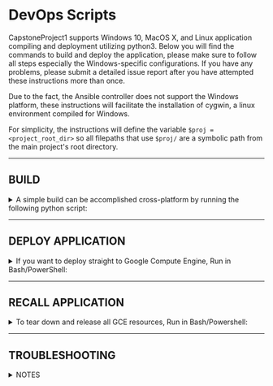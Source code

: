 # DevOps Scripts

CapstoneProject1 supports Windows 10, MacOS X, and Linux application compiling and deployment utilizing python3.  Below you will find the commands to build and deploy the application, please make sure to follow all steps especially the Windows-specific configurations.  If you have any problems, please submit a detailed issue report after you have attempted these instructions more than once.

Due to the fact, the Ansible controller does not support the Windows platform, these instructions will facilitate the installation of cygwin, a linux environment compiled for Windows.

For simplicity, the instructions will define the variable `$proj = <project_root_dir>` so all filepaths that use `$proj/` are a symbolic path from the main project's root directory.

----

## BUILD

<details>
  <summary>A simple build can be accomplished cross-platform by running the following python script:</summary>

```bash
$> python $proj/scripts/build.py
```

`--help` options will describe how to use the features in the script.

<details>
  <summary>PREREQUISTS:</summary>

- <details>
    <summary>Mac OSX & Linux</summary>

  1. Jupyter installed

    - Jupyter must be added to the PATH so `$> command -v jupyter` works in terminal

  </details>
- <details>
    <summary>Windows</summary>

  1. Jupyter installed

    - PowerShell must have jupyter installed so `PS C:\> Get-Command jupyter` works
        
        <details>
            <summary>To install Jupyter into PowerShell using Anaconda</summary>

        1. Run `C:\> conda init` from Cmd.exe prompt

        2. Open PowerShell and check is whether or not a profile already exists.

            ```powershell
            PS C:\> Test-Path $PROFILE          # Returns True or False
            ```

        3. If a profile does not exist, run the following to create one.  This will generate a file at `C:\Users\<user>\Documents\WindowsPowerShell\Microsoft.PowerShell_profile.ps1`

            ```powershell
            PS C:\> New-Item -Path $PROFILE -Type file –Force
            ```

        4. Anaconda installation adds a profile.ps1 file to your `C:\Users\<user>\Documents\WindowsPowerShell\` directory.  In order to enable PowerShell to use this profile, you need to add a command to also load conda's profile.ps1 into your Microsoft.PowerShell_profile.ps1 file.  To do this, Open the default profile with a Text Editor like Notepad.exe.

            ```powershell
            PS C:\> notepad.exe $PROFILE
            ```

            Add the following to the default profile:

            ```powershell
            # Import Conda profile
            . $HOME\Documents\WindowsPowerShell\profile.ps1
            ```

            This will dot-source the conda controlled profile file into your normal environment so that it will automatically load when PowerShell is loaded.  Save and exit the editor.

        5. Tell Windows to trust your new PowerShell profile & Conda's activation script

            ```powershell
            PS C:\> Unblock-File -Path $PROFILE
            PS C:\> Unblock-File -Path $PROFILE\..\profile.ps1
            ```

        6. To enable scripts to be run in PowerShell you will need to enable them with the following command.  Windows blocks script execution by default.  This is sometimes considered a security concern so once you are finished running scripts, you should reverse the command to an execution policy of 'Restricted'

            ```powershell
            PS C:\> Set-ExecutionPolicy -Scope CurrentUser -ExecutionPolicy RemoteSigned
            ```

        7. To reload your new modified profile without restarting PowerShell:

            ```powershell
            PS C:\> . $PROFILE
            ```

        8. Now, you should see '(base)' in front of your command prompt which indicates you are in the base conda environment.  Additionally to verify that jupyter is available, run the following command:

            ```powershell
            (base) PS C:\> Get-Command jupyter
            (base) PS C:\> python --version
            ```
        </details>

  </details>

</details>

</details>



----

## DEPLOY APPLICATION

<details>
  <summary>If you want to deploy straight to Google Compute Engine, Run in Bash/PowerShell:</summary>

```bash
$> python $proj/scripts/deploy_vm.py
```
```powershell
PS C:\> python $proj\scripts\deploy_vm.py
```

`--help` option will describe how to use the script.


<details>
  <summary>PREREQUISTS:</summary>

- <details>
  <summary>MacOSX & Linux</summary>

    1. Ansible & Jupyter installed on $PATH
    2. Configure `$proj/scripts/ansible/gce_vars/auth` parameters using a service account *.json
    3. Configure `$proj/scripts/ansible/group_vars/all` paremeters with ssh account key to service account.
    4. Set Administrator password in the file `$proj/scripts/ansible/etc_vars/secrets.yml`
    5. `$proj/scripts/build.py` available
  </details>

- <details>
  <summary>Windows</summary>

    1. Conda environment enabled therefore Jupyter available on $env:Path
    2. Configure `$proj\scripts\ansible\gce_vars\auth` parameters using a service account *.json
    3. Configure `$proj\scripts\ansible\group_vars\all` paremeters with ssh account key to service account.
    4. Set Administrator password in the file `$proj\scripts\ansible\etc_vars\secrets.yml`
    5. `$proj\scripts\build.py` available
    6. Make sure you have attempted a build with the above instructions to ensure your PowerShell environment is ready.
    7. Run the following command to tell Windows to trust the internal script without prompt.  This is required to allow the deployment script to run uninterrupted by idle mode.  Sleep functionalty will be re-enabled by the end of the deployment script.

        ```powershell
        PS C:\> Unblock-File -Path $proj\scripts\SuspendPowerPlan.ps1
        ```

    8. Install ansible in a [Cygwin](https://www.cygwin.com/) environment

        <details>
           <summary>TO INSTALL Ansible on Windows Cygwin Environment</summary>

        1. Run install script with the command (see `--help` for options):

            ```powershell
            PS C:\> python $proj\scripts\ansible-on-windows.py
            ```
          
            This script automates all the steps for you to download, verify, install, and configure ansible and its dependencies for Windows.  Use `-v` verbose levels to see complete steps.  Please note: you may have to install the packages 'pytz' & 'pycryptodome' for your python environment `pip install pytz pycryptodome`.

        2. When required, use the following instructions for the install wizard.
        3. When asked which download source you’d like to use, select “Install from Internet”.
        4. When asked for installation location, set it to, `C:\cygwin64`. **This is required for the cygwin_configure.py and deploy_vm.py scripts to find Cygwin.**
        5. When asked where to install local packages, set it to `C:\cygwin64\cyg-get\`.
        6. Select the method which suits your internet connection type. e.g If you’re not connecting from behind a proxy, select the default "Use System Proxy Settings" or if needed "Direct Connection".
        7. Select a mirror to download your packages from. Any option in the list will do, I choose an USA host usually *.edu.
        8. You’ll then be provided with a list of packages which you can download. Don’t select anything, just click “Next”. Doing so will result in the default applications being installed.
        9. When asking if you want to install dependencies, leave everything as their defaults and click “Next”. This will install everything you need to get Cygwin up and running.
        10. Upon completion with no errors, you can now use Ansible through Cygwin.
        
        &nbsp;
        **Note: You may access Cygwin inside of PowerShell with the following:**
        
        ```powershell
        PS C:\> 'source $HOME/.bash_profile' | Out-File -FilePath $HOME\$filename
        PS C:\> C:\cygwin64\bin\bash.exe --init-file $HOME\$filename
        # Interactive Prompt
        ```

        **Or send a single command to bash from PowerShell:**

        ```powershell
        PS C:\> C:\cygwin64\bin\bash.exe -c 'source $HOME/.bash_profile && <command>'
        ```

        **Special Thanks** to [OZNETNERD](http://www.oznetnerd.com/installing-ansible-windows/) for the foundation of these instructions to install Cygwin 2.877 & Ansible on Microsoft Windows.
        </details>

  </details>

</details>

</details>

----

## RECALL APPLICATION
<details>
  <summary>To tear down and release all GCE resources, Run in Bash/Powershell:</summary>

```bash
$> python $proj/scripts/deploy_vm.py --destroy
```
```powershell
PS C:\> python $proj\scripts\deploy_vm.py --destroy
```

This will release all resources except the persistent disk allocation.  Once all resources are released, Google Cloud billing will cease. 
</details>

----

## TROUBLESHOOTING
<details>
  <summary>NOTES</summary>

2. Check your $env:Path variable in PowerShell, it should have:
3. Check your $PATH variable in cygwin, it should have:

    `PATH="/usr/local/bin:/usr/bin:/bin:/usr/sbin:/sbin:"` & A bunch of Windows C:\ directories

</details>

